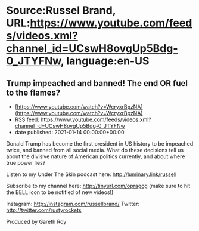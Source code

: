 # Source:Russel Brand, URL:https://www.youtube.com/feeds/videos.xml?channel_id=UCswH8ovgUp5Bdg-0_JTYFNw, language:en-US

## Trump impeached and banned! The end OR fuel to the flames?
 - [https://www.youtube.com/watch?v=WcryxrBpzNA](https://www.youtube.com/watch?v=WcryxrBpzNA)
 - RSS feed: https://www.youtube.com/feeds/videos.xml?channel_id=UCswH8ovgUp5Bdg-0_JTYFNw
 - date published: 2021-01-14 00:00:00+00:00

Donald Trump has become the first president in US history to be impeached twice, and banned from all social media. What do these decisions tell us about the divisive nature of American politics currently, and about where true power lies? 

Listen to my Under The Skin podcast here: 
http://luminary.link/russell

Subscribe to my channel here: http://tinyurl.com/opragcg
(make sure to hit the BELL icon to be notified of new videos!)

Instagram: http://instagram.com/russellbrand/
Twitter: http://twitter.com/rustyrockets

Produced by Gareth Roy

